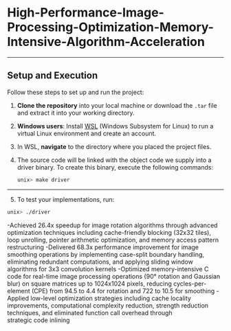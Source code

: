 # High-Performance-Image-Processing-Optimization-Memory-Intensive-Algorithm-Acceleration
---
## Setup and Execution

Follow these steps to set up and run the project:

1. **Clone the repository** into your local machine or download the `.tar` file and extract it into your working directory.  
2. **Windows users**: Install [WSL](https://learn.microsoft.com/en-us/windows/wsl/install) (Windows Subsystem for Linux) to run a virtual Linux environment and create an account.  
3. In WSL, **navigate** to the directory where you placed the project files.  
4. The source code will be linked with the object code we supply into a driver binary. To create this binary, execute the following commands:

   ```bash
   unix> make driver
---
5. To test your implementations, run:
```bash
unix> ./driver
```
-Achieved 26.4x speedup for image rotation algorithms through advanced optimization techniques including cache-friendly blocking (32x32 tiles), loop unrolling, pointer arithmetic optimization, and memory access pattern restructuring
-Delivered 68.3x performance improvement for image smoothing operations by implementing case-split boundary handling, eliminating redundant computations, and applying sliding window algorithms for 3x3 convolution kernels
-Optimized memory-intensive C code for real-time image processing operations (90° rotation and Gaussian blur) on square matrices up to 1024x1024 pixels, reducing cycles-per-element (CPE) from 94.5 to 4.4 for rotation and 722 to 10.5 for smoothing
-Applied low-level optimization strategies including cache locality improvements, computational complexity reduction, strength reduction techniques, and eliminated function call overhead through strategic code inlining
